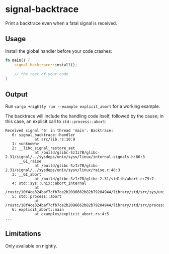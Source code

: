 # signal-backtrace

Print a backtrace even when a fatal signal is received.

## Usage

Install the global handler before your code crashes:

```rust
fn main() {
    signal_backtrace::install();

    // the rest of your code
}
```

## Output

Run `cargo +nightly run --example explicit_abort` for a working example.

The backtrace will include the handling code itself, followed by the cause;
in this case, an explicit call to `std::process::abort`:

```log
Received signal '6' in thread 'main'. Backtrace:
   0: signal_backtrace::handler
             at src/lib.rs:10:9
   1: <unknown>
   2: __libc_signal_restore_set
             at /build/glibc-SzIz7B/glibc-2.31/signal/../sysdeps/unix/sysv/linux/internal-signals.h:86:3
      __GI_raise
             at /build/glibc-SzIz7B/glibc-2.31/signal/../sysdeps/unix/sysv/linux/raise.c:48:3
   3: __GI_abort
             at /build/glibc-SzIz7B/glibc-2.31/stdlib/abort.c:79:7
   4: std::sys::unix::abort_internal
             at /rustc/10f4ce324baf7cfb7ce2b2096662b82b79204944/library/std/src/sys/unix/mod.rs:292:14
   5: std::process::abort
             at /rustc/10f4ce324baf7cfb7ce2b2096662b82b79204944/library/std/src/process.rs:2103:5
   6: explicit_abort::main
             at examples/explicit_abort.rs:4:5
...
```

## Limitations

Only available on nightly.
